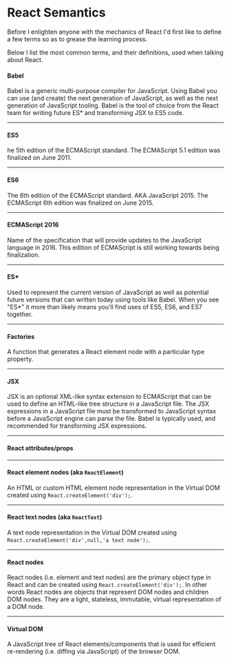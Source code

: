 # React Semantics

Before I enlighten anyone with the mechanics of React I'd first like to define a few terms so as to grease the learning process.

Below I list the most common terms, and their definitions, used when talking about React.

#### Babel
Babel is a generic multi-purpose compiler for JavaScript. Using Babel you can use (and create) the next generation of JavaScript, as well as the next generation of JavaScript tooling. Babel is the tool of choice from the React team for writing future ES* and transforming JSX to ES5 code.

***

#### ES5
he 5th edition of the ECMAScript standard. The ECMAScript 5.1 edition was finalized on June 2011.

***

#### ES6
The 6th edition of the ECMAScript standard. AKA JavaScript 2015. The ECMAScript 6th edition was finalized on June 2015.

***

#### ECMAScript 2016
Name of the specification that will provide updates to the JavaScript language in 2016. This edition of ECMAScript is still working towards being finalization.

***

#### ES\*
Used to represent the current version of JavaScript as well as potential future versions that can written today using tools like Babel. When you see "ES*" it more than likely means you'll find uses of ES5, ES6, and ES7 together.

***

#### Factories

A function that generates a React element node with a particular type property.

***

#### JSX
JSX is an optional XML-like syntax extension to ECMAScript that can be used to define an HTML-like tree structure in a JavaScript file. The JSX expressions in a JavaScript file must be transformed to JavaScript syntax before a JavaScript engine can parse the file. Babel is typically used, and recommended for transforming JSX expressions.

***

#### React attributes/props


***

#### React element nodes (aka `ReactElement`)

An HTML or custom HTML element node representation in the Virtual DOM created using `React.createElement('div');`.

***

#### React text nodes (aka `ReactText`)
A text node representation in the Virtual DOM created using `React.createElement('div',null,'a text node');`.

***

#### React nodes
React nodes (i.e. element and text nodes) are the primary object type in React and can be created using `React.createElement('div');`. In other words React nodes are objects that represent DOM nodes and children DOM nodes. They are a light, stateless, immutable, virtual representation of a DOM node.

***

#### Virtual DOM
A JavaScript tree of React elements/components that is used for efficient re-rendering (i.e. diffing via JavaScript) of the browser DOM.
